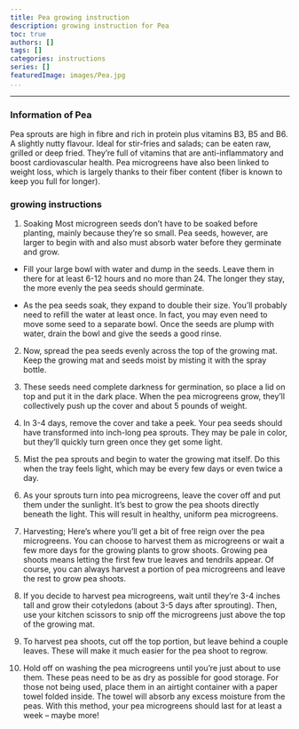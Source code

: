 ```yaml
---
title: Pea growing instruction
description: growing instruction for Pea
toc: true
authors: []
tags: []
categories: instructions
series: []
featuredImage: images/Pea.jpg
...
```

---

### Information of Pea

Pea sprouts are high in fibre and rich in protein plus vitamins B3, B5 and B6. A slightly nutty flavour. Ideal for stir-fries and salads; can be eaten raw, grilled or deep fried. They’re full of vitamins that are anti-inflammatory and boost cardiovascular health. Pea microgreens have also been linked to weight loss, which is largely thanks to their fiber content (fiber is known to keep you full for longer).


### growing instructions

1. Soaking
Most microgreen seeds don’t have to be soaked before planting, mainly because they’re so small. Pea seeds, however, are larger to begin with and also must absorb water before they germinate and grow.

* Fill your large bowl with water and dump in the seeds. Leave them in there for at least 6-12 hours and no more than 24. The longer they stay, the more evenly the pea seeds should germinate.

* As the pea seeds soak, they expand to double their size. You’ll probably need to refill the water at least once. In fact, you may even need to move some seed to a separate bowl. Once the seeds are plump with water, drain the bowl and give the seeds a good rinse. 

2. Now, spread the pea seeds evenly across the top of the growing mat. Keep the growing mat and seeds moist by misting it with the spray bottle.

3. These seeds need complete darkness for germination, so place a lid on top and put it in the dark place. When the pea microgreens grow, they’ll collectively push up the cover and about 5 pounds of weight. 

4. In 3-4 days, remove the cover and take a peek. Your pea seeds should have transformed into inch-long pea sprouts. They may be pale in color, but they’ll quickly turn green once they get some light.

5. Mist the pea sprouts and begin to water the growing mat itself. Do this when the tray feels light, which may be every few days or even twice a day.

6. As your sprouts turn into pea microgreens, leave the cover off and put them under the sunlight. It’s best to grow the pea shoots directly beneath the light. This will result in healthy, uniform pea microgreens.

7. Harvesting; Here’s where you’ll get a bit of free reign over the pea microgreens. You can choose to harvest them as microgreens or wait a few more days for the growing plants to grow shoots. Growing pea shoots means letting the first few true leaves and tendrils appear. Of course, you can always harvest a portion of pea microgreens and leave the rest to grow pea shoots.

8. If you decide to harvest pea microgreens, wait until they’re 3-4 inches tall and grow their cotyledons (about 3-5 days after sprouting). Then, use your kitchen scissors to snip off the microgreens just above the top of the growing mat. 

9. To harvest pea shoots, cut off the top portion, but leave behind a couple leaves. These will make it much easier for the pea shoot to regrow.

10. Hold off on washing the pea microgreens until you’re just about to use them. These peas need to be as dry as possible for good storage. For those not being used, place them in an airtight container with a paper towel folded inside. The towel will absorb any excess moisture from the peas. With this method, your pea microgreens should last for at least a week – maybe more!
